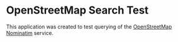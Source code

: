 OpenStreetMap Search Test
=========================

This application was created to test querying of the [OpenStreetMap Nominatim] service.

[OpenStreetMap Nominatim]:http://wiki.openstreetmap.org/wiki/Search
